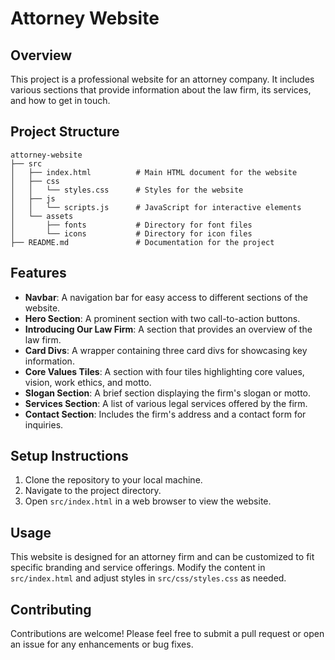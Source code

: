 # Attorney Website

## Overview
This project is a professional website for an attorney company. It includes various sections that provide information about the law firm, its services, and how to get in touch.

## Project Structure
```
attorney-website
├── src
│   ├── index.html          # Main HTML document for the website
│   ├── css
│   │   └── styles.css      # Styles for the website
│   ├── js
│   │   └── scripts.js      # JavaScript for interactive elements
│   └── assets
│       ├── fonts           # Directory for font files
│       └── icons           # Directory for icon files
├── README.md               # Documentation for the project
```

## Features
- **Navbar**: A navigation bar for easy access to different sections of the website.
- **Hero Section**: A prominent section with two call-to-action buttons.
- **Introducing Our Law Firm**: A section that provides an overview of the law firm.
- **Card Divs**: A wrapper containing three card divs for showcasing key information.
- **Core Values Tiles**: A section with four tiles highlighting core values, vision, work ethics, and motto.
- **Slogan Section**: A brief section displaying the firm's slogan or motto.
- **Services Section**: A list of various legal services offered by the firm.
- **Contact Section**: Includes the firm's address and a contact form for inquiries.

## Setup Instructions
1. Clone the repository to your local machine.
2. Navigate to the project directory.
3. Open `src/index.html` in a web browser to view the website.

## Usage
This website is designed for an attorney firm and can be customized to fit specific branding and service offerings. Modify the content in `src/index.html` and adjust styles in `src/css/styles.css` as needed.

## Contributing
Contributions are welcome! Please feel free to submit a pull request or open an issue for any enhancements or bug fixes.